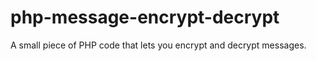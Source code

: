 # php-message-encrypt-decrypt
A small piece of PHP code that lets you encrypt and decrypt messages.
